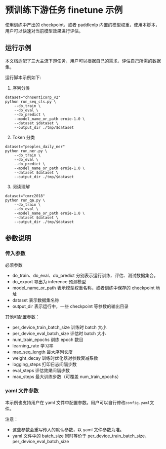 # 预训练下游任务 finetune 示例
使用训练中产出的 checkpoint，或者 paddlenlp 内置的模型权重，使用本脚本，用户可以快速对当前模型效果进行评估。

## 运行示例
本文档适配了三大主流下游任务，用户可以根据自己的需求，评估自己所需的数据集。

运行脚本示例如下:

1. 序列分类
```shell
dataset="chnsenticorp_v2"
python run_seq_cls.py \
    --do_train \
    --do_eval \
    --do_predict \
    --model_name_or_path ernie-1.0 \
    --dataset $dataset \
    --output_dir ./tmp/$dataset
```

2. Token 分类
```shell
dataset="peoples_daily_ner"
python run_ner.py \
    --do_train \
    --do_eval \
    --do_predict \
    --model_name_or_path ernie-1.0 \
    --dataset $dataset \
    --output_dir ./tmp/$dataset
```

3. 阅读理解
```shell
dataset="cmrc2018"
python run_qa.py \
    --do_train \
    --do_eval \
    --model_name_or_path ernie-1.0 \
    --dataset $dataset \
    --output_dir ./tmp/$dataset
```

## 参数说明

### 传入参数
必须参数
- do_train、do_eval、do_predict 分别表示运行训练、评估、测试数据集合。
- do_export 导出为 inference 预测模型
- model_name_or_path 表示模型权重名称，或者训练中保存的 checkpoint 地址
- dataset 表示数据集名称
- output_dir 表示运行中，一些 checkpoint 等参数的输出目录

其他可配置参数：
- per_device_train_batch_size 训练时 batch 大小
- per_device_eval_batch_size 评估时 batch 大小
- num_train_epochs 训练 epoch 数目
- learning_rate 学习率
- max_seq_length 最大序列长度
- weight_decay 训练时优化器对参数衰减系数
- logging_steps 打印日志间隔步数
- eval_steps 评估效果间隔步数
- max_steps 最大训练步数（可覆盖 num_train_epochs）


### yaml 文件参数
本示例也支持用户在 yaml 文件中配置参数。用户可以自行修改`config.yaml`文件。

注意：
- 这些参数会重写传入的默认参数，以 yaml 文件参数为准。
- yaml 文件中的 batch_size 同时等价于 per_device_train_batch_size，per_device_eval_batch_size
